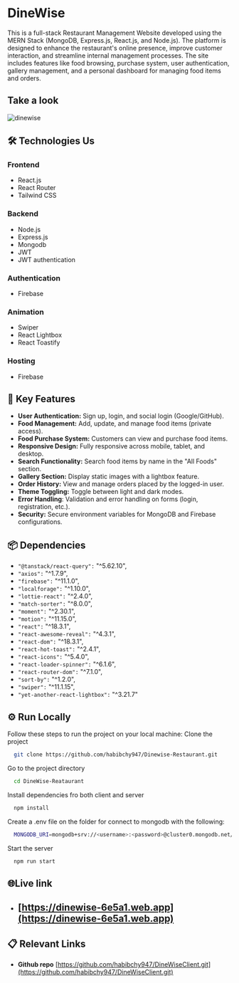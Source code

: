 
# DineWise

This is a full-stack Restaurant Management Website developed using the MERN Stack (MongoDB, Express.js, React.js, and Node.js). The platform is designed to enhance the restaurant's online presence, improve customer interaction, and streamline internal management processes. The site includes features like food browsing, purchase system, user authentication, gallery management, and a personal dashboard for managing food items and orders.





## Take a look
![dinewise](https://github.com/user-attachments/assets/e2efb639-d928-41d5-a1fb-a1d008cc777a)
## 🛠️ Technologies Us

### Frontend
- React.js
- React Router
- Tailwind CSS
### Backend
- Node.js
- Express.js
- Mongodb
- JWT
- JWT authentication
### Authentication
- Firebase
### Animation
- Swiper
- React Lightbox 
- React Toastify
### Hosting
- Firebase






## 🔑 Key Features

- **User Authentication:** Sign up, login, and social login (Google/GitHub).
- **Food Management:** Add, update, and manage food items (private access).
- **Food Purchase System:** Customers can view and purchase food items.
- **Responsive Design:** Fully responsive across mobile, tablet, and desktop.
- **Search Functionality:** Search food items by name in the "All Foods" section.
- **Gallery Section:** Display static images with a lightbox feature.
- **Order History:** View and manage orders placed by the logged-in user.
- **Theme Toggling:** Toggle between light and dark modes.
- **Error Handling**: Validation and error handling on forms (login, registration, etc.).
- **Security:** Secure environment variables for MongoDB and Firebase configurations.







    
## 📦 Dependencies
- `"@tanstack/react-query":` "^5.62.10",
- `"axios":` "^1.7.9",
- `"firebase":` "^11.1.0",
- `"localforage":` "^1.10.0",
- `"lottie-react":` "^2.4.0",
- `"match-sorter":` "^8.0.0",
- `"moment":` "^2.30.1",
- `"motion":` "^11.15.0",
- `"react":` "^18.3.1",
- `"react-awesome-reveal":` "^4.3.1",
- `"react-dom":` "^18.3.1",
- `"react-hot-toast":` "^2.4.1",
- `"react-icons":` "^5.4.0",
- `"react-loader-spinner":` "^6.1.6",
- `"react-router-dom":` "^7.1.0",
- `"sort-by":` "^1.2.0",
- `"swiper":` "^11.1.15",
- `"yet-another-react-lightbox":` "^3.21.7"
## ⚙️ Run Locally
Follow these steps to run the project on your local machine: 
Clone the project

```bash
  git clone https://github.com/habibchy947/Dinewise-Restaurant.git
```

Go to the project directory

```bash
  cd DineWise-Reataurant
```

Install dependencies fro both client and server

```bash
  npm install
```
Create a .env file on the folder for connect to mongodb with the following:
```bash
  MONGODB_URI=mongodb+srv://<username>:<password>@cluster0.mongodb.net/restaurant_db?retryWrites=true&w=majority
```

Start the server

```bash
  npm run start
```


## 🌐Live link

- ## [https://dinewise-6e5a1.web.app](https://dinewise-6e5a1.web.app)




## 📋 Relevant Links
- **Github repo**  [https://github.com/habibchy947/DineWiseClient.git](https://github.com/habibchy947/DineWiseClient.git)


